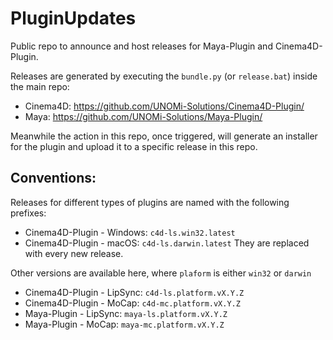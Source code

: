 # PluginUpdates
Public repo to announce and host releases for Maya-Plugin and Cinema4D-Plugin.

Releases are generated by executing the `bundle.py` (or `release.bat`) inside the main repo:
- Cinema4D: https://github.com/UNOMi-Solutions/Cinema4D-Plugin/
- Maya: https://github.com/UNOMi-Solutions/Maya-Plugin/

Meanwhile the action in this repo, once triggered, will generate an installer for the plugin and upload it to a specific release in this repo.

## Conventions:

Releases for different types of plugins are named with the following prefixes:
- Cinema4D-Plugin - Windows: `c4d-ls.win32.latest`
- Cinema4D-Plugin - macOS: `c4d-ls.darwin.latest`
They are replaced with every new release.

Other versions are available here, where `plaform` is either `win32` or `darwin`
- Cinema4D-Plugin - LipSync: `c4d-ls.platform.vX.Y.Z`
- Cinema4D-Plugin - MoCap: `c4d-mc.platform.vX.Y.Z`
- Maya-Plugin - LipSync: `maya-ls.platform.vX.Y.Z`
- Maya-Plugin - MoCap: `maya-mc.platform.vX.Y.Z`